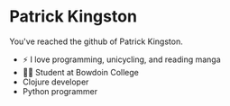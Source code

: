 # Patrick Kingston

You've reached the github of Patrick Kingston.

 - :zap: I love programming, unicycling, and reading manga
 - :polar_bear: Student at Bowdoin College
 - Clojure developer
 - Python programmer

<!---
pkingstonxyz/pkingstonxyz is a ✨ special ✨ repository because its `README.md` (this file) appears on your GitHub profile.
You can click the Preview link to take a look at your changes.
--->
